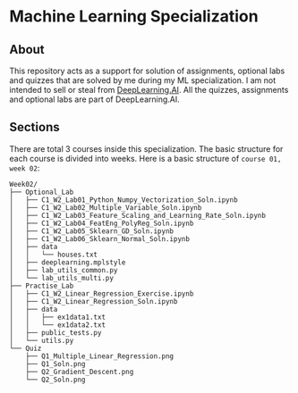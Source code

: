 # Machine Learning Specialization
## About
This repository acts as a support for solution of assignments, optional labs and quizzes that are solved by me during my ML specialization. I am not intended to sell or steal from [DeepLearning.AI](https://www.deeplearning.ai/). All the quizzes, assignments and optional labs are part of DeepLearning.AI.

## Sections
There are total 3 courses inside this specialization. The basic structure for each course is divided into weeks. Here is a basic structure of `course 01, week 02`:
```tree
Week02/
├── Optional_Lab
│   ├── C1_W2_Lab01_Python_Numpy_Vectorization_Soln.ipynb
│   ├── C1_W2_Lab02_Multiple_Variable_Soln.ipynb
│   ├── C1_W2_Lab03_Feature_Scaling_and_Learning_Rate_Soln.ipynb
│   ├── C1_W2_Lab04_FeatEng_PolyReg_Soln.ipynb
│   ├── C1_W2_Lab05_Sklearn_GD_Soln.ipynb
│   ├── C1_W2_Lab06_Sklearn_Normal_Soln.ipynb
│   ├── data
│   │   └── houses.txt
│   ├── deeplearning.mplstyle
│   ├── lab_utils_common.py
│   └── lab_utils_multi.py
├── Practise_Lab
│   ├── C1_W2_Linear_Regression_Exercise.ipynb
│   ├── C1_W2_Linear_Regression_Soln.ipynb
│   ├── data
│   │   ├── ex1data1.txt
│   │   └── ex1data2.txt
│   ├── public_tests.py
│   └── utils.py
└── Quiz
    ├── Q1_Multiple_Linear_Regression.png
    ├── Q1_Soln.png
    ├── Q2_Gradient_Descent.png
    └── Q2_Soln.png
```
